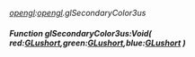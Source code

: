 _[opengl](../../modules/opengl/opengl-module.md):[opengl](../../modules/opengl/opengl-module.md).glSecondaryColor3us_
##### Function glSecondaryColor3us:Void( red:[GLushort](../../modules/opengl/opengl-glushort.md),green:[GLushort](../../modules/opengl/opengl-glushort.md),blue:[GLushort](../../modules/opengl/opengl-glushort.md) )
